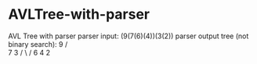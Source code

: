 # AVLTree-with-parser
AVL Tree with parser
parser input: (9(7(6)(4))(3(2))
parser output tree (not binary search):
     9
    /  \
   7    3
  / \   /
 6   4 2 

